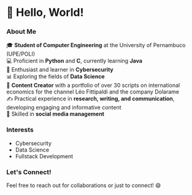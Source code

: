 # 👋 Hello, World!

### About Me

🎓 **Student of Computer Engineering** at the University of Pernambuco (UPE/POLI)  
💻 Proficient in **Python** and **C**, currently learning **Java**  
🔐 Enthusiast and learner in **Cybersecurity**  
📊 Exploring the fields of **Data Science**  
📜 **Content Creator** with a portfolio of over 30 scripts on international economics for the channel Léo Fittipaldi and the company Dolarame  
✍️ Practical experience in **research, writing, and communication**, developing engaging and informative content  
📱 Skilled in **social media management**

### Interests
- Cybersecurity
- Data Science
- Fullstack Development

### Let's Connect!
Feel free to reach out for collaborations or just to connect! 😄
